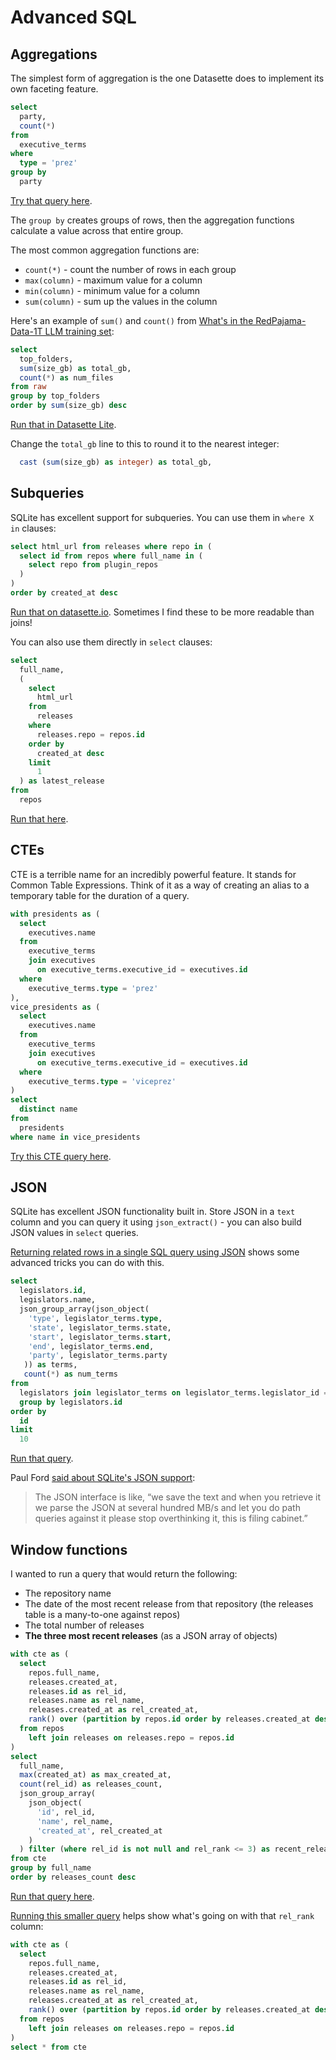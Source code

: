 # Advanced SQL

## Aggregations

The simplest form of aggregation is the one Datasette does to implement its own faceting feature.

```sql
select
  party,
  count(*)
from
  executive_terms
where
  type = 'prez'
group by
  party
```
[Try that query here](https://congress-legislators.datasettes.com/legislators?sql=select%0D%0A++party%2C%0D%0A++count%28*%29%0D%0Afrom%0D%0A++executive_terms%0D%0Awhere%0D%0A++type+%3D+%27prez%27%0D%0Agroup+by%0D%0A++party).

The `group by` creates groups of rows, then the aggregation functions calculate a value across that entire group.

The most common aggregation functions are:

- `count(*)` - count the number of rows in each group
- `max(column)` - maximum value for a column
- `min(column)` - minimum value for a column
- `sum(column)` - sum up the values in the column

Here's an example of `sum()` and `count()` from [What's in the RedPajama-Data-1T LLM training set](https://simonwillison.net/2023/Apr/17/redpajama-data/):
```sql
select
  top_folders,
  sum(size_gb) as total_gb,
  count(*) as num_files
from raw
group by top_folders
order by sum(size_gb) desc
```
[Run that in Datasette Lite](https://lite.datasette.io/?install=datasette-copyable&json=https://gist.github.com/simonw/73d15c0dd1025d1196829740bacf4464#/data?sql=select%0A++top_folders%2C%0A++cast+%28sum%28size_gb%29+as+integer%29+as+total_gb%2C%0A++count%28*%29+as+num_files%0Afrom+raw%0Agroup+by+top_folders%0Aorder+by+sum%28size_gb%29+desc).

Change the `total_gb` line to this to round it to the nearest integer:
```sql
  cast (sum(size_gb) as integer) as total_gb,
```
## Subqueries

SQLite has excellent support for subqueries. You can use them in `where X in` clauses:

```sql
select html_url from releases where repo in (
  select id from repos where full_name in (
    select repo from plugin_repos
  )
)
order by created_at desc
```
[Run that on datasette.io](https://datasette.io/content?sql=select+html_url+from+releases+where+repo+in+%28%0D%0A++select+id+from+repos+where+full_name+in+%28%0D%0A++++select+repo+from+plugin_repos%0D%0A++%29%0D%0A%29%0D%0Aorder+by+created_at+desc). Sometimes I find these to be more readable than joins!

You can also use them directly in `select` clauses:

```sql
select
  full_name,
  (
    select
      html_url
    from
      releases
    where
      releases.repo = repos.id
    order by
      created_at desc
    limit
      1
  ) as latest_release
from
  repos
```
[Run that here](https://datasette.io/content?sql=select+full_name%2C+%28select+html_url+from+releases+where+releases.repo+%3D+repos.id+order+by+created_at+desc+limit+1%29+as+latest_release+from+repos).

## CTEs

CTE is a terrible name for an incredibly powerful feature. It stands for Common Table Expressions. Think of it as a way of creating an alias to a temporary table for the duration of a query.

```sql
with presidents as (
  select
    executives.name
  from
    executive_terms
    join executives
      on executive_terms.executive_id = executives.id
  where
    executive_terms.type = 'prez'
),
vice_presidents as (
  select
    executives.name
  from
    executive_terms
    join executives
      on executive_terms.executive_id = executives.id
  where
    executive_terms.type = 'viceprez'
)
select
  distinct name
from
  presidents
where name in vice_presidents
```
[Try this CTE query here](https://congress-legislators.datasettes.com/legislators?sql=with+presidents+as+%28%0D%0A++select%0D%0A++++executives.name%0D%0A++from%0D%0A++++executive_terms%0D%0A++++join+executives+on+executive_terms.executive_id+%3D+executives.id%0D%0A++where%0D%0A++++executive_terms.type+%3D+%27prez%27%0D%0A%29%2C%0D%0Avice_presidents+as+%28%0D%0A++select%0D%0A++++executives.name%0D%0A++from%0D%0A++++executive_terms%0D%0A++++join+executives+on+executive_terms.executive_id+%3D+executives.id%0D%0A++where%0D%0A++++executive_terms.type+%3D+%27viceprez%27%0D%0A%29%0D%0Aselect%0D%0A++distinct+name%0D%0Afrom%0D%0A++presidents%0D%0Awhere%0D%0A++name+in+vice_presidents).

## JSON

SQLite has excellent JSON functionality built in. Store JSON in a `text` column and you can query it using `json_extract()` - you can also build JSON values in `select` queries.

[Returning related rows in a single SQL query using JSON](https://til.simonwillison.net/sqlite/related-rows-single-query) shows some advanced tricks you can do with this.

```sql
select
  legislators.id,
  legislators.name,
  json_group_array(json_object(
    'type', legislator_terms.type,
    'state', legislator_terms.state,
    'start', legislator_terms.start,
    'end', legislator_terms.end,
    'party', legislator_terms.party
   )) as terms,
   count(*) as num_terms
from
  legislators join legislator_terms on legislator_terms.legislator_id = legislators.id
  group by legislators.id
order by
  id
limit
  10
```
[Run that query](https://congress-legislators.datasettes.com/legislators?sql=select%0D%0A++legislators.id%2C%0D%0A++legislators.name%2C%0D%0A++json_group_array(json_object(%0D%0A++++%27type%27%2C+legislator_terms.type%2C%0D%0A++++%27state%27%2C+legislator_terms.state%2C%0D%0A++++%27start%27%2C+legislator_terms.start%2C%0D%0A++++%27end%27%2C+legislator_terms.end%2C%0D%0A++++%27party%27%2C+legislator_terms.party%0D%0A+++))+as+terms%2C%0D%0A+++count(*)+as+num_terms%0D%0Afrom%0D%0A++legislators+join+legislator_terms+on+legislator_terms.legislator_id+%3D+legislators.id%0D%0A++group+by+legislators.id%0D%0Aorder+by%0D%0A++id%0D%0Alimit%0D%0A++10).

Paul Ford [said about SQLite's JSON support](https://simonwillison.net/2018/Jan/29/paul-ford/):

> The JSON interface is like, “we save the text and when you retrieve it we parse the JSON at several hundred MB/s and let you do path queries against it please stop overthinking it, this is filing cabinet.”

## Window functions

I wanted to run a query that would return the following:

- The repository name
- The date of the most recent release from that repository (the releases table is a many-to-one against repos)
- The total number of releases
- **The three most recent releases** (as a JSON array of objects)


```sql
with cte as (
  select
    repos.full_name,
    releases.created_at,
    releases.id as rel_id,
    releases.name as rel_name,
    releases.created_at as rel_created_at,
    rank() over (partition by repos.id order by releases.created_at desc) as rel_rank
  from repos
    left join releases on releases.repo = repos.id
)
select
  full_name,
  max(created_at) as max_created_at,
  count(rel_id) as releases_count,
  json_group_array(
    json_object(
      'id', rel_id,
      'name', rel_name,
      'created_at', rel_created_at
    )
  ) filter (where rel_id is not null and rel_rank <= 3) as recent_releases
from cte
group by full_name
order by releases_count desc
```
[Run that query here](https://datasette.io/content?sql=with+cte+as+%28%0D%0A++select%0D%0A++++repos.full_name%2C%0D%0A++++releases.created_at%2C%0D%0A++++releases.id+as+rel_id%2C%0D%0A++++releases.name+as+rel_name%2C%0D%0A++++releases.created_at+as+rel_created_at%2C%0D%0A++++rank%28%29+over+%28partition+by+repos.id+order+by+releases.created_at+desc%29+as+rel_rank%0D%0A++from+repos%0D%0A++++left+join+releases+on+releases.repo+%3D+repos.id%0D%0A%29%0D%0Aselect%0D%0A++full_name%2C%0D%0A++max%28created_at%29+as+max_created_at%2C%0D%0A++count%28rel_id%29+as+releases_count%2C%0D%0A++json_group_array%28%0D%0A++++json_object%28%0D%0A++++++%27id%27%2C+rel_id%2C%0D%0A++++++%27name%27%2C+rel_name%2C%0D%0A++++++%27created_at%27%2C+rel_created_at%0D%0A++++%29%0D%0A++%29+filter+%28where+rel_id+is+not+null+and+rel_rank+%3C%3D+3%29+as+recent_releases%0D%0Afrom+cte%0D%0Agroup+by+full_name%0D%0Aorder+by+releases_count+desc).

[Running this smaller query](https://datasette.io/content?sql=with+cte+as+(%0D%0A++select%0D%0A++++repos.full_name%2C%0D%0A++++releases.created_at%2C%0D%0A++++releases.id+as+rel_id%2C%0D%0A++++releases.name+as+rel_name%2C%0D%0A++++releases.created_at+as+rel_created_at%2C%0D%0A++++rank()+over+(partition+by+repos.id+order+by+releases.created_at+desc)+as+rel_rank%0D%0A++from+repos%0D%0A++++left+join+releases+on+releases.repo+%3D+repos.id%0D%0A)%0D%0Aselect+*+from+cte) helps show what's going on with that `rel_rank` column:

```sql
with cte as (
  select
    repos.full_name,
    releases.created_at,
    releases.id as rel_id,
    releases.name as rel_name,
    releases.created_at as rel_created_at,
    rank() over (partition by repos.id order by releases.created_at desc) as rel_rank
  from repos
    left join releases on releases.repo = repos.id
)
select * from cte
```
